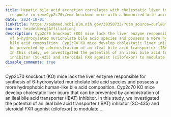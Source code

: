 ```yaml
---
title: Hepatic bile acid accretion correlates with cholestatic liver injury and therapeutic
  response in <em>Cyp2c70</em> knockout mice with a humanized bile acid composition
date: '2024-10-01'
linkTitle: https://pubmed.ncbi.nlm.nih.gov/39350733/?utm_source=curl&utm_medium=rss&utm_campaign=pubmed-2&utm_content=1FakS-2QOkCT8HsMOQP1bCRQ4YzyumYOmxmF0moLsQ3dFB1E9V&fc=20220326224207&ff=20241001183409&v=2.18.0.post9+e462414
source: heidelberg[Affiliation]
description: Cyp2c70 knockout (KO) mice lack the liver enzyme responsible for synthesis
  of 6-hydroxylated muricholate bile acid species and possess a more hydrophobic human-like
  bile acid composition. Cyp2c70 KO mice develop cholestatic liver injury that can
  be prevented by administration of an ileal bile acid transporter (IBAT) inhibitor.
  In this study, we investigated the potential of an ileal bile acid transporter (IBAT)
  inhibitor (SC-435) and steroidal FXR agonist (cilofexor) to modulate ...
disable_comments: true
---
```

Cyp2c70 knockout (KO) mice lack the liver enzyme responsible for synthesis of 6-hydroxylated muricholate bile acid species and possess a more hydrophobic human-like bile acid composition. Cyp2c70 KO mice develop cholestatic liver injury that can be prevented by administration of an ileal bile acid transporter (IBAT) inhibitor. In this study, we investigated the potential of an ileal bile acid transporter (IBAT) inhibitor (SC-435) and steroidal FXR agonist (cilofexor) to modulate ...